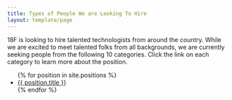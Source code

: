 ```yaml
---
title: Types of People We are Looking To Hire
layout: template/page
---
```

18F is looking to hire talented technologists from around the country. While we are excited to meet talented folks from all backgrounds, we are currently seeking people from the following 10 categories. Click the link on each category to learn more about the position.

<ul>
{% for position in site.positions %}
	<li><a href="{{ position.url }}">{{ position.title }}</a></li>
{% endfor %}
</ul>
